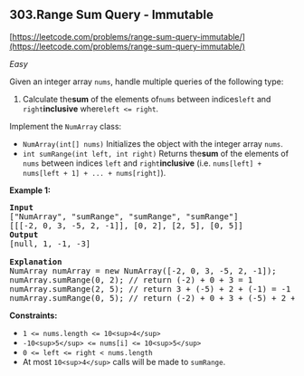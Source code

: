## 303.Range Sum Query - Immutable

[https://leetcode.com/problems/range-sum-query-immutable/](https://leetcode.com/problems/range-sum-query-immutable/)

*Easy*

Given an integer array `nums`, handle multiple queries of the following type:

1. Calculate the**sum** of the elements of`nums` between indices`left` and `right`**inclusive** where`left <= right`.

Implement the `NumArray` class:

* `NumArray(int[] nums)` Initializes the object with the integer array `nums`.
* `int sumRange(int left, int right)` Returns the**sum** of the elements of `nums` between indices `left` and `right`**inclusive** (i.e. `nums[left] + nums[left + 1] + ... + nums[right]`).

**Example 1:**

<pre><strong>Input</strong>
["NumArray", "sumRange", "sumRange", "sumRange"]
[[[-2, 0, 3, -5, 2, -1]], [0, 2], [2, 5], [0, 5]]
<strong>Output</strong>
[null, 1, -1, -3]

<strong>Explanation</strong>
NumArray numArray = new NumArray([-2, 0, 3, -5, 2, -1]);
numArray.sumRange(0, 2); // return (-2) + 0 + 3 = 1
numArray.sumRange(2, 5); // return 3 + (-5) + 2 + (-1) = -1
numArray.sumRange(0, 5); // return (-2) + 0 + 3 + (-5) + 2 + (-1) = -3
</pre>

**Constraints:**

* `1 <= nums.length <= 10<sup>4</sup>`
* `-10<sup>5</sup> <= nums[i] <= 10<sup>5</sup>`
* `0 <= left <= right < nums.length`
* At most `10<sup>4</sup>` calls will be made to `sumRange`.
